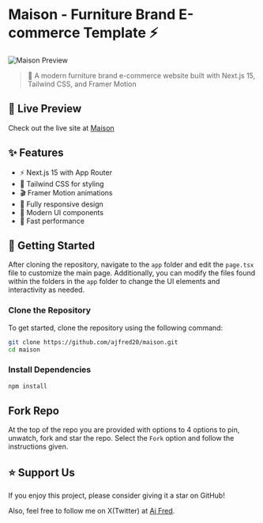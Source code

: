 # Maison - Furniture Brand E-commerce Template ⚡

![Maison Preview](https://raw.githubusercontent.com/ajfred20/maison/main/public/assets/preview.png)

> 🌟 A modern furniture brand e-commerce website built with Next.js 15, Tailwind CSS, and Framer Motion

## 🔴 Live Preview

Check out the live site at [Maison](https://maison-aj.vercel.app)

## ✨ Features

- ⚡️ Next.js 15 with App Router
- 🎨 Tailwind CSS for styling
- 🎬 Framer Motion animations
- 📱 Fully responsive design
- 🌙 Modern UI components
- 🚀 Fast performance

## 🚀 Getting Started

After cloning the repository, navigate to the `app` folder and edit the `page.tsx` file to customize the main page. Additionally, you can modify the files found within the folders in the `app` folder to change the UI elements and interactivity as needed.

### Clone the Repository

To get started, clone the repository using the following command:

```bash
git clone https://github.com/ajfred20/maison.git
cd maison
```

### Install Dependencies

```bash
npm install
```
## Fork Repo
At the top of the repo you are provided with options to 4 options to pin, unwatch, fork and star the repo. Select the `Fork` option and follow the instructions given.

## ⭐️ Support Us

If you enjoy this project, please consider giving it a star on GitHub!

Also, feel free to follow me on X(Twitter) at [Aj Fred](https://x.com/iamajfred_).
